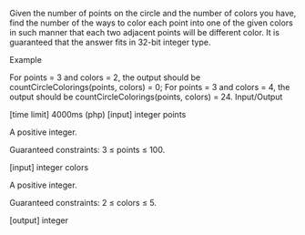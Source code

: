 Given the number of points on the circle and the number of colors you have, find the number of the ways to color each point into one of the given colors in such manner that each two adjacent points will be different color. It is guaranteed that the answer fits in 32-bit integer type.

Example

For points = 3 and colors = 2, the output should be
countCircleColorings(points, colors) = 0;
For points = 3 and colors = 4, the output should be
countCircleColorings(points, colors) = 24.
Input/Output

[time limit] 4000ms (php)
[input] integer points

A positive integer.

Guaranteed constraints:
3 ≤ points ≤ 100.

[input] integer colors

A positive integer.

Guaranteed constraints:
2 ≤ colors ≤ 5.

[output] integer